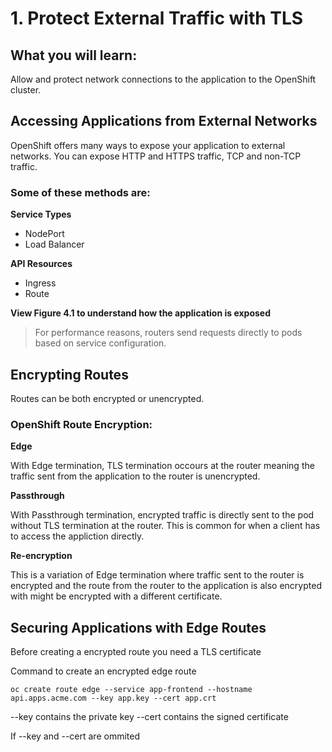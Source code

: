 # 1. Protect External Traffic with TLS

## What you will learn:
Allow and protect network connections to the application to the OpenShift cluster.

## Accessing Applications from External Networks
OpenShift offers many ways to expose your application to external networks. You can expose HTTP and HTTPS traffic, TCP and non-TCP traffic. 

### Some of these methods are:

**Service Types**
- NodePort
- Load Balancer

**API Resources**
- Ingress
- Route

**View Figure 4.1 to understand how the application is exposed**
>For performance reasons, routers send requests directly to pods based on service configuration.

## Encrypting Routes
Routes can be both encrypted or unencrypted. 

### OpenShift Route Encryption:

**Edge**

With Edge termination, TLS termination occours at the router meaning the traffic sent from the application to the router is unencrypted.

**Passthrough**

With Passthrough termination, encrypted traffic is directly sent to the pod without TLS termination at the router. This is common for when a client has to access the appliction directly.

**Re-encryption**

This is a variation of Edge termination where traffic sent to the router is encrypted and the route from the router to the application is also encrypted with might be encrypted with a different certificate.

## Securing Applications with Edge Routes

Before creating a encrypted route you need a TLS certificate

Command to create  an encrypted edge route

```
oc create route edge --service app-frontend --hostname api.apps.acme.com --key app.key --cert app.crt
```

--key contains the private key
--cert contains the signed certificate

If --key and --cert are ommited 
